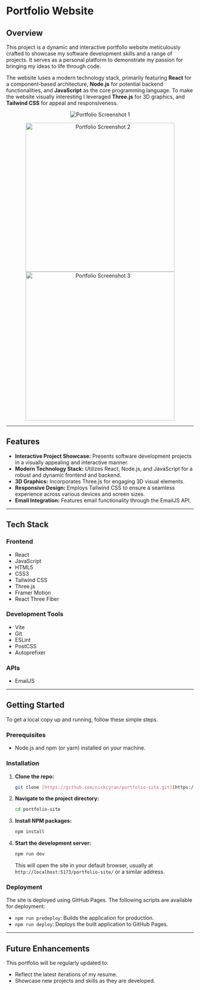 # Portfolio Website

## Overview

This project is a dynamic and interactive portfolio website meticulously crafted to showcase my software development skills and a range of projects. It serves as a personal platform to demonstrate my passion for bringing my ideas to life through code.

The website luses a modern technology stack, primarily featuring **React** for a component-based architecture, **Node.js** for potential backend functionalities, and **JavaScript** as the core programming language. To make the website visually interesting I leveraged **Three.js** for 3D graphics, and  **Tailwind CSS** for appeal and responsiveness.



<p align="center">
  <img src="https://github.com/user-attachments/assets/936358e3-b318-44d5-be9f-e9eb4d863942" alt="Portfolio Screenshot 1" />
</p>

<p align="center">
   <img src="https://github.com/user-attachments/assets/d9949b6e-1756-42bf-bcb0-d33d35badbbb" alt="Portfolio Screenshot 2" width="400"/>
   <img src="https://github.com/user-attachments/assets/1e50d52f-fc5a-4616-b899-319d28ef660f" alt="Portfolio Screenshot 3" width="400"/>
</p>

---

## Features

-   **Interactive Project Showcase:** Presents software development projects in a visually appealing and interactive manner.
-   **Modern Technology Stack:** Utilizes React, Node.js, and JavaScript for a robust and dynamic frontend and backend.
-   **3D Graphics:** Incorporates Three.js for engaging 3D visual elements.
-   **Responsive Design:** Employs Tailwind CSS to ensure a seamless experience across various devices and screen sizes.
-   **Email Integration:** Features email functionality through the EmailJS API.

---

## Tech Stack

### Frontend

-   React
-   JavaScript
-   HTML5
-   CSS3
-   Tailwind CSS
-   Three.js
-   Framer Motion
-   React Three Fiber

### Development Tools

-   Vite
-   Git
-   ESLint
-   PostCSS
-   Autoprefixer

### APIs

-   EmailJS

---

## Getting Started

To get a local copy up and running, follow these simple steps.

### Prerequisites

-   Node.js and npm (or yarn) installed on your machine.

### Installation

1.  **Clone the repo:**
    ```sh
    git clone [https://github.com/nickcyran/portfolio-site.git](https://github.com/nickcyran/portfolio-site.git)
    ```
2.  **Navigate to the project directory:**
    ```sh
    cd portfolio-site
    ```
3.  **Install NPM packages:**
    ```sh
    npm install
    ```
4.  **Start the development server:**
    ```sh
    npm run dev
    ```
    This will open the site in your default browser, usually at `http://localhost:5173/portfolio-site/` or a similar address.

### Deployment

The site is deployed using GitHub Pages. The following scripts are available for deployment:

-   `npm run predeploy`: Builds the application for production.
-   `npm run deploy`: Deploys the built application to GitHub Pages.

---

## Future Enhancements

This portfolio will be regularly updated to:

-   Reflect the latest iterations of my resume.
-   Showcase new projects and skills as they are developed.
